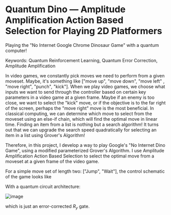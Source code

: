 # Quantum Dino — Amplitude Amplification Action Based Selection for Playing 2D Platformers
Playing the "No Internet Google Chrome Dinosaur Game" with a quantum computer!

Keywords: Quantum Reinforcement Learning, Quantum Error Correction, Amplitude Amplification


In video games, we constantly pick moves we need to perform from a given moveset. Maybe, it's something like ["move up", "move down", "move left" , "move right", "punch", "kick"]. When we play video games, we choose what inputs we want to send through the controller based on certain key parameters in a video game at a given frame. Maybe if an enemy is too close, we want to select the "kick" move, or if the objective is to the far right of the screen, perhaps the "move right" move is the most beneficial. In classical computing, we can determine which move to select from the moveset using an else-if chain, which will find the optimal move in linear time. Finding an item from a list is nothing but a search algorithm! It turns out that we can upgrade the search speed quadratically for selecting an item in a list using Grover's Algorithm!

Therefore, in this project, I develop a way to play Google's "No Internet Dino Game", using a modified parameterized Grover's Algorithm. I use Amplitude Amplification Action Based Selection to select the optimal move from a moveset at a given frame of the video game.

For a simple move set of length two: ["Jump", "Wait"], the control schematic of the game looks like


With a quantum circuit architecture:

![image](https://github.com/user-attachments/assets/bc8ce485-85c2-4051-9483-9c8ffa390b9a)

which is just an error-corrected $R_{y}$ gate.
